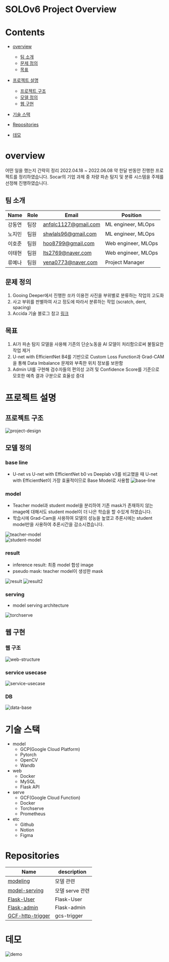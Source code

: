 # SOLOv6 Project Overview
# Contents
- [overview](#overview)
  - [팀 소개](#팀-소개)
  - [문제 정의](#문제-정의)
  - [목표](#목표)

- [프로젝트 설명](#프로젝트-설명)
  - [프로젝트 구조](#프로젝트-구조)
  - [모델 정의](#모델-정의)
  - [웹 구현](#웹-구현)

- [기술 스택](#기술-스택)
- [Repositories](#Repositories)
- [데모](#데모)

# overview
어떤 일을 했는지 간략히 정리
2022.04.18 ~ 2022.06.08 약 한달 반동안 진행한 프로젝트를 정리하였습니다.
Socar의 기업 과제 중 차량 파손 탐지 및 분류 시스템을 주제를 선정해 진행하였습니다.

## 팀 소개
| Name  | Role  | Email                | Position             |
|-------|-------|----------------------|----------------------|
| 강동연   | 팀장    | anfqlc1127@gmail.com | ML engineer,  MLOps  |
| 노지민   | 팀원    | shwlals96@gmail.com  | ML engineer,  MLOps  |
| 이호준   | 팀원    | hoo8799@gmail.com    | Web engineer,  MLOps |
| 이태현   | 팀원    | lts2769@naver.com    | Web engineer,  MLOps |
| 류예나   | 팀원    | yena0773@naver.com   | Project Manager      |

## 문제 정의
1. Gooing Deeper에서 진행한 쏘카 이용전 사진을 부위별로 분류하는 작업의 고도화
2. 사고 부위를 판별하여 사고 정도에 따라서 분류하는 작업 (scratch, dent, spacing)
3. Accida 기술 블로그 참고 [링크](https://tech.socarcorp.kr/data/2020/02/13/car-damage-segmentation-model.html)

## 목표
1. AI가 파손 탐지 모델을 사용해 기존의 단순노동을 AI 모델이 처리함으로써 불필요한 작업 제거
2. U-net with EfficientNet B4를 기반으로 Custom Loss Function과 Grad-CAM을 통해 Data Imbalance 문제와 부족한 위치 정보를 보완함
3. Admin UI를 구현해 검수자들의 편의성 고려 및 Confidence Score를 기준으로 모호한 예측 결과 구분으로 효율성 증대


# 프로젝트 설명
## 프로젝트 구조
![project-design](/images/project-design.png)


## 모델 정의
### base line
- U-net vs U-net with EfficientNet b0 vs Deeplab v3를 비교했을 때 U-net with EfficientNet이 가장 효율적이므로 Base Model로 사용함
![base-line](/images/baseline.png)

### model
- Teacher model과 student model을 분리하여 기존 mask가 존재하지 않는 image에 대해서도 student model이 더 나은 학습을 할 수있게 하였습니다. 
- 학습시에 Grad-Cam을 사용하여 모델의 성능을 높였고 추론시에는 student model만을 사용하여 추론시간을 감소시켰습니다.  

![teacher-model](/images/teacher-model.png)  
![student-model](/images/student-model.png)  

### result
- inference result: 최종 model 합성 image
- pseudo mask: teacher model이 생성한 mask

![result](/images/result.png)
![result2](/images/result2.png)

### serving
- model serving architecture

![torchserve](/images/torchserve.png)

## 웹 구현
### 웹 구조
![web-structure](/images/web-structure.png)

### service usecase
![service-usecase](/images/service-usecase.jpg)
### DB
![data-base](/images/data-base.jpg)

# 기술 스택
- model
  - GCP(Google Cloud Platform)
  - Pytorch
  - OpenCV
  - Wandb
- web
  - Docker
  - MySQL
  - Flask API
- serve
  - GCF(Google Cloud Function)
  - Docker 
  - Torchserve
  - Prometheus
- etc
  - Github
  - Notion 
  - Figma

# Repositories
| Name                                                           | description      |
|----------------------------------------------------------------|------------------|
| [modeling](https://github.com/SOLOv6/modeling)                 | 모델 관련            |
| [model-serving](https://github.com/SOLOv6/model-serving)       | 모델 serve 관련      |
| [Flask-User](https://github.com/SOLOv6/Flask-User)             | Flask-User       |
| [Flask-admin](https://github.com/SOLOv6/Flask-admin)           | Flask-admin      |
| [GCF-http-trigger](https://github.com/SOLOv6/GCF-http-trigger) | gcs-trigger      |

# 데모
![demo](/images/demo.gif)

